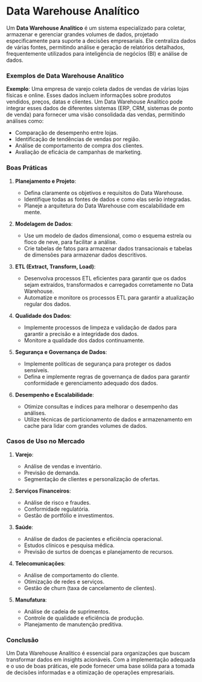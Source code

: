# Data Warehouse Analítico

Um **Data Warehouse Analítico** é um sistema especializado para coletar, armazenar e gerenciar grandes volumes de dados, projetado especificamente para suporte a decisões empresariais. Ele centraliza dados de várias fontes, permitindo análise e geração de relatórios detalhados, frequentemente utilizados para inteligência de negócios (BI) e análise de dados.

### Exemplos de Data Warehouse Analítico

**Exemplo**:
Uma empresa de varejo coleta dados de vendas de várias lojas físicas e online. Esses dados incluem informações sobre produtos vendidos, preços, datas e clientes. Um Data Warehouse Analítico pode integrar esses dados de diferentes sistemas (ERP, CRM, sistemas de ponto de venda) para fornecer uma visão consolidada das vendas, permitindo análises como:

- Comparação de desempenho entre lojas.
- Identificação de tendências de vendas por região.
- Análise de comportamento de compra dos clientes.
- Avaliação de eficácia de campanhas de marketing.

### Boas Práticas

1. **Planejamento e Projeto**:
   - Defina claramente os objetivos e requisitos do Data Warehouse.
   - Identifique todas as fontes de dados e como elas serão integradas.
   - Planeje a arquitetura do Data Warehouse com escalabilidade em mente.

2. **Modelagem de Dados**:
   - Use um modelo de dados dimensional, como o esquema estrela ou floco de neve, para facilitar a análise.
   - Crie tabelas de fatos para armazenar dados transacionais e tabelas de dimensões para armazenar dados descritivos.

3. **ETL (Extract, Transform, Load)**:
   - Desenvolva processos ETL eficientes para garantir que os dados sejam extraídos, transformados e carregados corretamente no Data Warehouse.
   - Automatize e monitore os processos ETL para garantir a atualização regular dos dados.

4. **Qualidade dos Dados**:
   - Implemente processos de limpeza e validação de dados para garantir a precisão e a integridade dos dados.
   - Monitore a qualidade dos dados continuamente.

5. **Segurança e Governança de Dados**:
   - Implemente políticas de segurança para proteger os dados sensíveis.
   - Defina e implemente regras de governança de dados para garantir conformidade e gerenciamento adequado dos dados.

6. **Desempenho e Escalabilidade**:
   - Otimize consultas e índices para melhorar o desempenho das análises.
   - Utilize técnicas de particionamento de dados e armazenamento em cache para lidar com grandes volumes de dados.

### Casos de Uso no Mercado

1. **Varejo**:
   - Análise de vendas e inventário.
   - Previsão de demanda.
   - Segmentação de clientes e personalização de ofertas.

2. **Serviços Financeiros**:
   - Análise de risco e fraudes.
   - Conformidade regulatória.
   - Gestão de portfólio e investimentos.

3. **Saúde**:
   - Análise de dados de pacientes e eficiência operacional.
   - Estudos clínicos e pesquisa médica.
   - Previsão de surtos de doenças e planejamento de recursos.

4. **Telecomunicações**:
   - Análise de comportamento do cliente.
   - Otimização de redes e serviços.
   - Gestão de churn (taxa de cancelamento de clientes).

5. **Manufatura**:
   - Análise de cadeia de suprimentos.
   - Controle de qualidade e eficiência de produção.
   - Planejamento de manutenção preditiva.

### Conclusão

Um Data Warehouse Analítico é essencial para organizações que buscam transformar dados em insights acionáveis. Com a implementação adequada e o uso de boas práticas, ele pode fornecer uma base sólida para a tomada de decisões informadas e a otimização de operações empresariais.